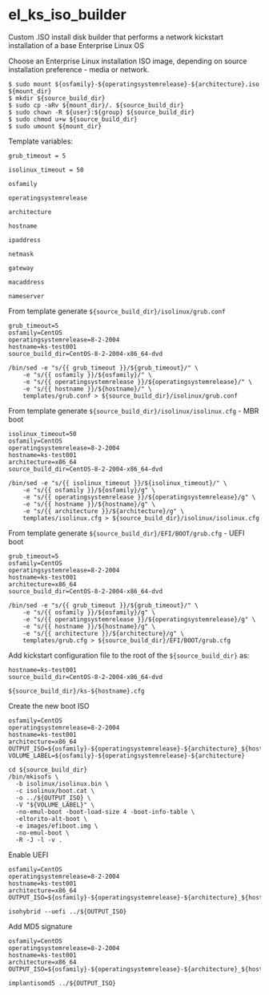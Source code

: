 # el_ks_iso_builder
Custom .ISO install disk builder that performs a network kickstart installation of a base Enterprise Linux OS

Choose an Enterprise Linux installation ISO image, depending on source installation preference - media or network.


```
$ sudo mount ${osfamily}-${operatingsystemrelease}-${architecture}.iso ${mount_dir}
$ mkdir ${source_build_dir}
$ sudo cp -aRv ${mount_dir}/. ${source_build_dir}
$ sudo chown -R ${user}:${group} ${source_build_dir}
$ sudo chmod u+w ${source_build_dir}
$ sudo umount ${mount_dir}
```

Template variables:

``grub_timeout = 5``

``isolinux_timeout = 50``

``osfamily``

``operatingsystemrelease``

``architecture``

``hostname``

``ipaddress``

``netmask``

``gateway``

``macaddress``

``nameserver``


From template generate ``${source_build_dir}/isolinux/grub.conf``

```
grub_timeout=5
osfamily=CentOS
operatingsystemrelease=8-2-2004
hostname=ks-test001
source_build_dir=CentOS-8-2-2004-x86_64-dvd

/bin/sed -e "s/{{ grub_timeout }}/${grub_timeout}/" \
    -e "s/{{ osfamily }}/${osfamily}/" \
    -e "s/{{ operatingsystemrelease }}/${operatingsystemrelease}/" \
    -e "s/{{ hostname }}/${hostname}/" \
    templates/grub.conf > ${source_build_dir}/isolinux/grub.conf
```

From template generate ``${source_build_dir}/isolinux/isolinux.cfg`` - MBR boot

```
isolinux_timeout=50
osfamily=CentOS
operatingsystemrelease=8-2-2004
hostname=ks-test001
architecture=x86_64
source_build_dir=CentOS-8-2-2004-x86_64-dvd

/bin/sed -e "s/{{ isolinux_timeout }}/${isolinux_timeout}/" \
    -e "s/{{ osfamily }}/${osfamily}/g" \
    -e "s/{{ operatingsystemrelease }}/${operatingsystemrelease}/g" \
    -e "s/{{ hostname }}/${hostname}/g" \
    -e "s/{{ architecture }}/${architecture}/g" \
    templates/isolinux.cfg > ${source_build_dir}/isolinux/isolinux.cfg
```

From template generate ``${source_build_dir}/EFI/BOOT/grub.cfg`` - UEFI boot

```
grub_timeout=5
osfamily=CentOS
operatingsystemrelease=8-2-2004
hostname=ks-test001
architecture=x86_64
source_build_dir=CentOS-8-2-2004-x86_64-dvd

/bin/sed -e "s/{{ grub_timeout }}/${grub_timeout}/" \
    -e "s/{{ osfamily }}/${osfamily}/g" \
    -e "s/{{ operatingsystemrelease }}/${operatingsystemrelease}/g" \
    -e "s/{{ hostname }}/${hostname}/g" \
    -e "s/{{ architecture }}/${architecture}/g" \
    templates/grub.cfg > ${source_build_dir}/EFI/BOOT/grub.cfg
```

Add kickstart configuration file to the root of the `${source_build_dir}` as:

```
hostname=ks-test001
source_build_dir=CentOS-8-2-2004-x86_64-dvd

${source_build_dir}/ks-${hostname}.cfg
```

Create the new boot ISO

```
osfamily=CentOS
operatingsystemrelease=8-2-2004
hostname=ks-test001
architecture=x86_64
OUTPUT_ISO=${osfamily}-${operatingsystemrelease}-${architecture}_${hostname}.iso
VOLUME_LABEL=${osfamily}-${operatingsystemrelease}-${architecture}

cd ${source_build_dir}
/bin/mkisofs \
  -b isolinux/isolinux.bin \
  -c isolinux/boot.cat \
  -o ../${OUTPUT_ISO} \
  -V "${VOLUME_LABEL}" \
  -no-emul-boot -boot-load-size 4 -boot-info-table \
  -eltorito-alt-boot \
  -e images/efiboot.img \
  -no-emul-boot \
  -R -J -l -v .
```

Enable UEFI

```
osfamily=CentOS
operatingsystemrelease=8-2-2004
hostname=ks-test001
architecture=x86_64
OUTPUT_ISO=${osfamily}-${operatingsystemrelease}-${architecture}_${hostname}.iso

isohybrid --uefi ../${OUTPUT_ISO}
```

Add MD5 signature

```
osfamily=CentOS
operatingsystemrelease=8-2-2004
hostname=ks-test001
architecture=x86_64
OUTPUT_ISO=${osfamily}-${operatingsystemrelease}-${architecture}_${hostname}.iso

implantisomd5 ../${OUTPUT_ISO}
```
